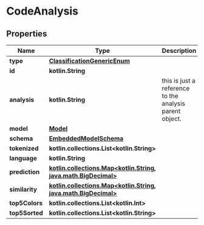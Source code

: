 
# CodeAnalysis

## Properties
Name | Type | Description | Notes
------------ | ------------- | ------------- | -------------
**type** | [**ClassificationGenericEnum**](ClassificationGenericEnum.md) |  | 
**id** | **kotlin.String** |  | 
**analysis** | **kotlin.String** | this is just a reference to the analysis parent object. | 
**model** | [**Model**](Model.md) |  | 
**schema** | [**EmbeddedModelSchema**](EmbeddedModelSchema.md) |  |  [optional]
**tokenized** | **kotlin.collections.List&lt;kotlin.String&gt;** |  |  [optional]
**language** | **kotlin.String** |  |  [optional]
**prediction** | [**kotlin.collections.Map&lt;kotlin.String, java.math.BigDecimal&gt;**](java.math.BigDecimal) |  |  [optional]
**similarity** | [**kotlin.collections.Map&lt;kotlin.String, java.math.BigDecimal&gt;**](java.math.BigDecimal) |  |  [optional]
**top5Colors** | **kotlin.collections.List&lt;kotlin.Int&gt;** |  |  [optional]
**top5Sorted** | **kotlin.collections.List&lt;kotlin.String&gt;** |  |  [optional]



